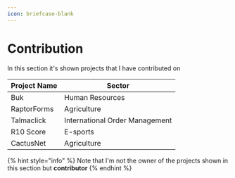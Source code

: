 ```yaml
---
icon: briefcase-blank
---
```


# Contribution

In this section it's shown projects that I have contributed on

| Project Name | Sector                         |
| ------------ | ------------------------------ |
| Buk          | Human Resources                |
| RaptorForms  | Agriculture                    |
| Talmaclick   | International Order Management |
| R10 Score    | E-sports                       |
| CactusNet    | Agriculture                    |

{% hint style="info" %}
Note that I'm not the owner of the projects shown in this section but **contributor**&#x20;
{% endhint %}
